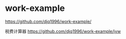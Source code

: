 # work-example

https://github.com/djq1996/work-example/


税费计算器 https://github.com/djq1996/work-example/jyw
